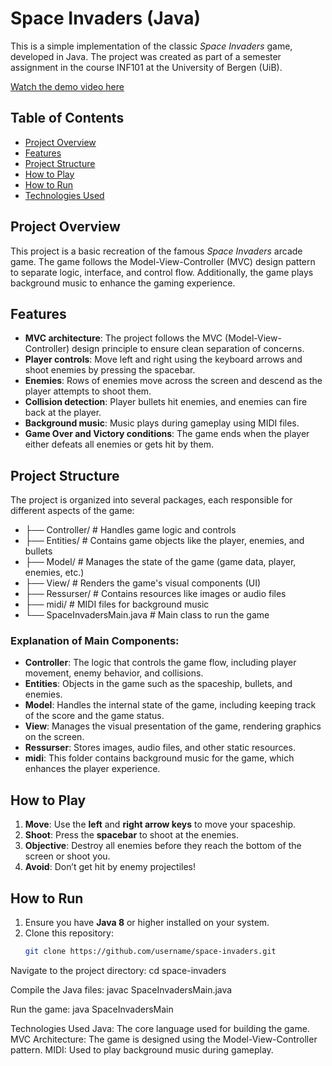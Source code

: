 # Space Invaders (Java)

This is a simple implementation of the classic *Space Invaders* game, developed in Java. The project was created as part of a semester assignment in the course INF101 at the University of Bergen (UiB).

[Watch the demo video here](https://youtu.be/zwQhq_awJ3Y)

## Table of Contents
- [Project Overview](#project-overview)
- [Features](#features)
- [Project Structure](#project-structure)
- [How to Play](#how-to-play)
- [How to Run](#how-to-run)
- [Technologies Used](#technologies-used)

## Project Overview
This project is a basic recreation of the famous *Space Invaders* arcade game. The game follows the Model-View-Controller (MVC) design pattern to separate logic, interface, and control flow. Additionally, the game plays background music to enhance the gaming experience.

## Features
- **MVC architecture**: The project follows the MVC (Model-View-Controller) design principle to ensure clean separation of concerns.
- **Player controls**: Move left and right using the keyboard arrows and shoot enemies by pressing the spacebar.
- **Enemies**: Rows of enemies move across the screen and descend as the player attempts to shoot them.
- **Collision detection**: Player bullets hit enemies, and enemies can fire back at the player.
- **Background music**: Music plays during gameplay using MIDI files.
- **Game Over and Victory conditions**: The game ends when the player either defeats all enemies or gets hit by them.

## Project Structure
The project is organized into several packages, each responsible for different aspects of the game:

- ├── Controller/        # Handles game logic and controls
- ├── Entities/          # Contains game objects like the player, enemies, and bullets
- ├── Model/             # Manages the state of the game (game data, player, enemies, etc.)
- ├── View/              # Renders the game's visual components (UI)
- ├── Ressurser/         # Contains resources like images or audio files
- ├── midi/              # MIDI files for background music
- └── SpaceInvadersMain.java   # Main class to run the game


### Explanation of Main Components:
- **Controller**: The logic that controls the game flow, including player movement, enemy behavior, and collisions.
- **Entities**: Objects in the game such as the spaceship, bullets, and enemies.
- **Model**: Handles the internal state of the game, including keeping track of the score and the game status.
- **View**: Manages the visual presentation of the game, rendering graphics on the screen.
- **Ressurser**: Stores images, audio files, and other static resources.
- **midi**: This folder contains background music for the game, which enhances the player experience.

## How to Play
1. **Move**: Use the **left** and **right arrow keys** to move your spaceship.
2. **Shoot**: Press the **spacebar** to shoot at the enemies.
3. **Objective**: Destroy all enemies before they reach the bottom of the screen or shoot you.
4. **Avoid**: Don’t get hit by enemy projectiles!

## How to Run
1. Ensure you have **Java 8** or higher installed on your system.
2. Clone this repository:
   ```bash
   git clone https://github.com/username/space-invaders.git

Navigate to the project directory:
cd space-invaders

Compile the Java files:
javac SpaceInvadersMain.java

Run the game:
java SpaceInvadersMain


Technologies Used
Java: The core language used for building the game.
MVC Architecture: The game is designed using the Model-View-Controller pattern.
MIDI: Used to play background music during gameplay.

